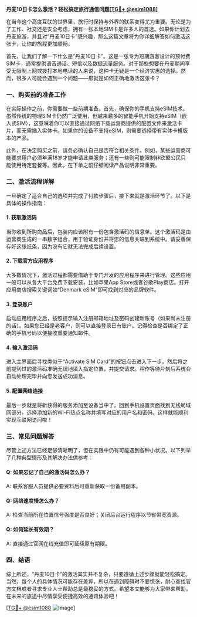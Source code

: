 **丹麦10日卡怎么激活？轻松搞定旅行通信问题[[TG💪+ @esim1088](https://t.me/s/esim1088)]**

在当今这个高度互联的世界里，旅行时保持与外界的联系变得尤为重要。无论是为了工作、社交还是安全考虑，拥有一张本地SIM卡是许多人的首选。如果你计划去丹麦旅游，并且对“丹麦10日卡”感兴趣，那么这篇文章将为你详细解答如何激活这张卡，让你的旅程更加顺畅。

首先，让我们了解一下什么是“丹麦10日卡”。这是一张专为短期游客设计的预付费SIM卡，通常提供语音通话、短信以及数据流量服务。对于那些想要在丹麦期间享受无限制上网或拨打本地电话的人来说，这种卡无疑是一个经济实惠的选择。然而，很多人可能会遇到一个问题——那就是如何正确地激活这张卡？

### 一、购买前的准备工作

在实际操作之前，你需要做一些前期准备。首先，确保你的手机支持eSIM技术。虽然传统的物理SIM卡仍然广泛使用，但越来越多的智能手机开始支持eSIM（嵌入式SIM），这意味着你可以直接通过网络下载运营商提供的配置文件来激活卡片，而无需插入实体卡。如果你的设备不支持eSIM，则需要选择带有实体卡槽版本的产品。

此外，在决定购买之前，请务必确认自己是否符合相关条件。例如，某些运营商可能要求用户必须年满18岁才能申请此类服务；还有一些则可能限制非欧盟公民只能使用特定套餐等。因此，在下单之前仔细阅读产品说明非常重要。

### 二、激活流程详解

一旦确定了适合自己的选项并完成了付款步骤后，接下来就是激活环节了。以下是具体的操作指南：

#### 1. 获取激活码
当你收到所购商品后，包装内应该附有一份包含激活码的信息单。这个激活码是由运营商生成的一串数字组合，用于验证身份并将您的信息关联到系统中。请妥善保存好这张纸条，因为没有它就无法完成后续设置。

#### 2. 下载官方应用程序
大多数情况下，激活过程都需要借助于专门开发的应用程序来进行管理。这些应用一般可以从各大平台免费下载安装，比如苹果App Store或者谷歌Play商店。打开应用商店搜索关键词如“Denmark eSIM”即可找到对应的品牌软件。

#### 3. 登录账户
启动应用程序之后，按照提示输入注册邮箱地址及密码创建新账号（如果尚未注册的话）。如果您已经是老客户，则可以直接登录已有账户。记得检查是否绑定了正确的手机号码以便接收重要通知邮件。

#### 4. 输入激活码
进入主界面后寻找类似于“Activate SIM Card”的按钮点击进入下一步。然后将之前提到过的激活码准确无误地填入指定位置，并提交请求。稍作等待片刻后系统会自动处理完毕并向您发送成功消息。

#### 5. 配置网络连接
最后一步就是将新获得的服务添加至设备当中了。回到手机设置页面找到无线局域网部分，选择添加新的Wi-Fi热点名称并填写对应的用户名和密码。这样就能顺利实现互联网访问啦！

### 三、常见问题解答

尽管上述方法已经足够清晰明了，但在实践中仍有可能遇到各种小状况。以下列举了几种典型情形及其解决办法供参考：

#### Q: 如果忘记了自己的激活码怎么办？
A: 联系客服人员提供必要资料后可重新获取一份备用副本。

#### Q: 网络速度慢怎么办？
A: 检查当前所在位置信号强度是否良好；关闭后台运行程序以节省带宽资源。

#### Q: 如何延长有效期？
A: 直接通过官网在线充值即可延续原有期限。

### 四、结语

综上所述，“丹麦10日卡”的激活其实并不复杂，只要遵循上述步骤就能轻松搞定。当然，每个人的具体情况可能存在差异，所以在遇到障碍时不要慌张，耐心查找官方文档或者寻求专业人士帮助总是最稳妥的方式。希望本文能够为大家带来帮助，在未来的旅途中尽情享受便捷高效的通讯体验吧！

[[TG💪+ @esim1088](https://t.me/s/esim1088) ![Image](https://i.postimg.cc/4NQfJmqS/Snipaste-2025-05-13-00-14-12.png)]